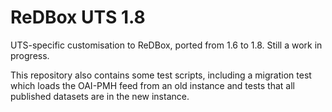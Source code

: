 # ReDBox UTS 1.8

UTS-specific customisation to ReDBox, ported from 1.6 to 1.8.  Still a
work in progress.

This repository also contains some test scripts, including a migration
test which loads the OAI-PMH feed from an old instance and tests that
all published datasets are in the new instance.
